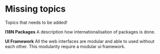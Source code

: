 Missing topics
==============

Topics that needs to be added!

**I18N Packages** A description how internationalisation of packages is done.

**UI Framework** All the web interfaces are modular and able to used without each other. This modularity require a modular ui framework.
